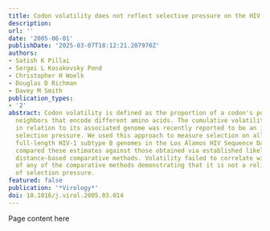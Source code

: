```yaml
---
title: Codon volatility does not reflect selective pressure on the HIV-1 genome
description:
url: ''
date: '2005-06-01'
publishDate: '2025-03-07T18:12:21.207970Z'
authors:
- Satish K Pillai
- Sergei L Kosakovsky Pond
- Christopher H Woelk
- Douglas D Richman
- Davey M Smith
publication_types:
- '2'
abstract: Codon volatility is defined as the proportion of a codon's point-mutation
  neighbors that encode different amino acids. The cumulative volatility of a gene
  in relation to its associated genome was recently reported to be an indicator of
  selection pressure. We used this approach to measure selection on all available
  full-length HIV-1 subtype B genomes in the Los Alamos HIV Sequence Database, and
  compared these estimates against those obtained via established likelihood- and
  distance-based comparative methods. Volatility failed to correlate with the results
  of any of the comparative methods demonstrating that it is not a reliable indicator
  of selection pressure.
featured: false
publication: '*Virology*'
doi: 10.1016/j.virol.2005.03.014
---
```


Page content here